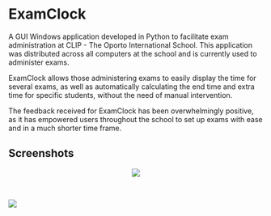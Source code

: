 
# ExamClock
A GUI Windows application developed in Python to facilitate exam administration at CLIP - The Oporto International School. This application was distributed across all computers at the school and is currently used to administer exams.

ExamClock allows those administering exams to easily display the time for several exams, as well as automatically calculating the end time and extra time for specific students, without the need of manual intervention.

The feedback received for ExamClock has been overwhelmingly positive, as it has empowered users throughout the school to set up exams with ease and in a much shorter time frame.


## Screenshots
<p align="center">
  <img src="https://www.lourencofsilva.com/demo/examclock/clock_main.png" />
</p>
&nbsp;

![](https://www.lourencofsilva.com/demo/examclock/clock_2.png)
